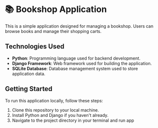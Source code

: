 # 📚 Bookshop Application

This is a simple application designed for managing a bookshop. Users can browse books and manage their shopping carts.

## Technologies Used
- **Python**: Programming language used for backend development.
- **Django Framework**: Web framework used for building the application.
- **SQLite Database**: Database management system used to store application data.

## Getting Started
To run this application locally, follow these steps:
1. Clone this repository to your local machine.
2. Install Python and Django if you haven't already.
3. Navigate to the project directory in your terminal and run app
